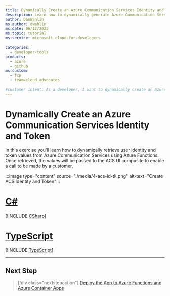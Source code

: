 ```yaml
---
title: Dynamically Create an Azure Communication Services Identity and Token
description: Learn how to dynamically generate Azure Communication Services user identities and tokens using Azure Functions. This enables secure user authentication for audio/video calling.
author: DanWahlin
ms.author: dwahlin
ms.date: 06/12/2025
ms.topic: tutorial
ms.service: microsoft-cloud-for-developers

categories:
  - developer-tools
products:
  - azure
  - github
ms.custom:
  - fcp
  - team=cloud_advocates

#customer intent: As a developer, I want to dynamically create an Azure Communication Services identity and token.
---
```


<!-- markdownlint-disable MD041 -->

# Dynamically Create an Azure Communication Services Identity and Token

In this exercise you'll learn how to dynamically retrieve user identity and token values from Azure Communication Services using Azure Functions. Once retrieved, the values will be passed to the ACS UI composite to enable a call to be made by a customer.

:::image type="content" source="./media/4-acs-id-tk.png" alt-text="Create ACS Identity and Token":::

# [C#](#tab/csharp)

[!INCLUDE [CSharp](./includes/05-create-acs-id-tk-cs.md)]

# [TypeScript](#tab/typescript)

[!INCLUDE [TypeScript](./includes/05-create-acs-id-tk-ts.md)]

---

## Next Step

> [!div class="nextstepaction"]
> [Deploy the App to Azure Functions and Azure Container Apps](./07-deploy-to-azure-container-apps.md)

